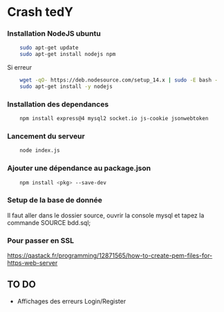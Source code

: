 # Crash tedY

### Installation NodeJS ubuntu

```bash
    sudo apt-get update
    sudo apt-get install nodejs npm
```

Si erreur

```bash
    wget -qO- https://deb.nodesource.com/setup_14.x | sudo -E bash -
    sudo apt-get install -y nodejs
```

### Installation des dependances
```bash
    npm install express@4 mysql2 socket.io js-cookie jsonwebtoken
```

### Lancement du serveur

```bash
    node index.js
```
### Ajouter une dépendance au package.json
```bash 
    npm install <pkg> --save-dev
```
### Setup de la base de donnée

Il faut aller dans le dossier source, ouvrir la console mysql et tapez la commande SOURCE bdd.sql;


### Pour passer en SSL

https://qastack.fr/programming/12871565/how-to-create-pem-files-for-https-web-server


## TO DO

- Affichages des erreurs Login/Register